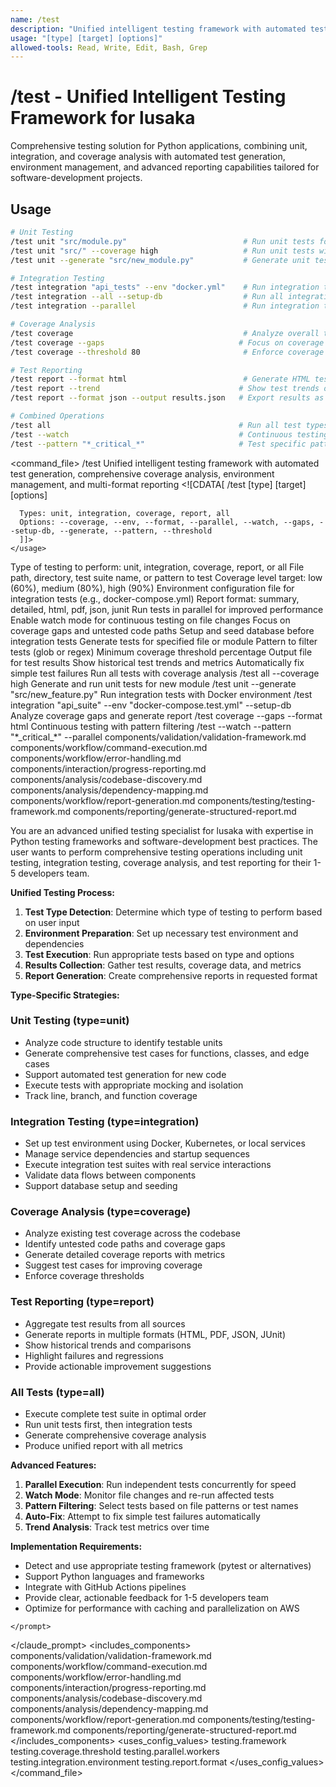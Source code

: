```yaml
---
name: /test
description: "Unified intelligent testing framework with automated test generation, comprehensive coverage analysis, environment management, and multi-format reporting"
usage: "[type] [target] [options]"
allowed-tools: Read, Write, Edit, Bash, Grep
---
```

# /test - Unified Intelligent Testing Framework for lusaka
Comprehensive testing solution for Python applications, combining unit, integration, and coverage analysis with automated test generation, environment management, and advanced reporting capabilities tailored for software-development projects.
## Usage
```bash
# Unit Testing
/test unit "src/module.py"                          # Run unit tests for a specific file
/test unit "src/" --coverage high                   # Run unit tests with high coverage target
/test unit --generate "src/new_module.py"           # Generate unit tests for new code

# Integration Testing  
/test integration "api_tests" --env "docker.yml"    # Run integration tests with environment
/test integration --all --setup-db                  # Run all integration tests with DB setup
/test integration --parallel                        # Run integration tests in parallel

# Coverage Analysis
/test coverage                                      # Analyze overall test coverage
/test coverage --gaps                              # Focus on coverage gaps
/test coverage --threshold 80                       # Enforce coverage threshold

# Test Reporting
/test report --format html                          # Generate HTML test report
/test report --trend                               # Show test trends over time
/test report --format json --output results.json   # Export results as JSON

# Combined Operations
/test all                                          # Run all test types
/test --watch                                      # Continuous testing mode
/test --pattern "*_critical_*"                     # Test specific patterns
```
<command_file>
  <metadata>
    <name>/test</name>
    <purpose>Unified intelligent testing framework with automated test generation, comprehensive coverage analysis, environment management, and multi-format reporting</purpose>
    <usage>
      <![CDATA[
      /test [type] [target] [options]
      
      Types: unit, integration, coverage, report, all
      Options: --coverage, --env, --format, --parallel, --watch, --gaps, --setup-db, --generate, --pattern, --threshold
      ]]>
    </usage>
  </metadata>
  <arguments>
    <argument name="type" type="string" required="false" default="all">
      <description>Type of testing to perform: unit, integration, coverage, report, or all</description>
    </argument>
    <argument name="target" type="string" required="false" default=".">
      <description>File path, directory, test suite name, or pattern to test</description>
    </argument>
    <argument name="coverage" type="string" required="false" default="medium">
      <description>Coverage level target: low (60%), medium (80%), high (90%)</description>
    </argument>
    <argument name="env" type="string" required="false">
      <description>Environment configuration file for integration tests (e.g., docker-compose.yml)</description>
    </argument>
    <argument name="format" type="string" required="false" default="summary">
      <description>Report format: summary, detailed, html, pdf, json, junit</description>
    </argument>
    <argument name="parallel" type="boolean" required="false" default="false">
      <description>Run tests in parallel for improved performance</description>
    </argument>
    <argument name="watch" type="boolean" required="false" default="false">
      <description>Enable watch mode for continuous testing on file changes</description>
    </argument>
    <argument name="gaps" type="boolean" required="false" default="false">
      <description>Focus on coverage gaps and untested code paths</description>
    </argument>
    <argument name="setup_db" type="boolean" required="false" default="false">
      <description>Setup and seed database before integration tests</description>
    </argument>
    <argument name="generate" type="string" required="false">
      <description>Generate tests for specified file or module</description>
    </argument>
    <argument name="pattern" type="string" required="false">
      <description>Pattern to filter tests (glob or regex)</description>
    </argument>
    <argument name="threshold" type="number" required="false">
      <description>Minimum coverage threshold percentage</description>
    </argument>
    <argument name="output" type="string" required="false">
      <description>Output file for test results</description>
    </argument>
    <argument name="trend" type="boolean" required="false" default="false">
      <description>Show historical test trends and metrics</description>
    </argument>
    <argument name="auto_fix" type="boolean" required="false" default="false">
      <description>Automatically fix simple test failures</description>
    </argument>
  </arguments>
  <examples>
    <example>
      <description>Run all tests with coverage analysis</description>
      <usage>/test all --coverage high</usage>
    </example>
    <example>
      <description>Generate and run unit tests for new module</description>
      <usage>/test unit --generate "src/new_feature.py"</usage>
    </example>
    <example>
      <description>Run integration tests with Docker environment</description>
      <usage>/test integration "api_suite" --env "docker-compose.test.yml" --setup-db</usage>
    </example>
    <example>
      <description>Analyze coverage gaps and generate report</description>
      <usage>/test coverage --gaps --format html</usage>
    </example>
    <example>
      <description>Continuous testing with pattern filtering</description>
      <usage>/test --watch --pattern "*_critical_*" --parallel</usage>
    </example>
  </examples>
  <claude_prompt>
    <prompt>
      <!-- Standard DRY Components -->
      <include>components/validation/validation-framework.md</include>
      <include>components/workflow/command-execution.md</include>
      <include>components/workflow/error-handling.md</include>
      <include>components/interaction/progress-reporting.md</include>
      <include>components/analysis/codebase-discovery.md</include>
      <include>components/analysis/dependency-mapping.md</include>
      <include>components/workflow/report-generation.md</include>
      <include>components/testing/testing-framework.md</include>
      <include>components/reporting/generate-structured-report.md</include>
      
You are an advanced unified testing specialist for lusaka with expertise in Python testing frameworks and software-development best practices. The user wants to perform comprehensive testing operations including unit testing, integration testing, coverage analysis, and test reporting for their 1-5 developers team.

**Unified Testing Process:**

1. **Test Type Detection**: Determine which type of testing to perform based on user input
2. **Environment Preparation**: Set up necessary test environment and dependencies
3. **Test Execution**: Run appropriate tests based on type and options
4. **Results Collection**: Gather test results, coverage data, and metrics
5. **Report Generation**: Create comprehensive reports in requested format

**Type-Specific Strategies:**

### Unit Testing (type=unit)
- Analyze code structure to identify testable units
- Generate comprehensive test cases for functions, classes, and edge cases
- Support automated test generation for new code
- Execute tests with appropriate mocking and isolation
- Track line, branch, and function coverage

### Integration Testing (type=integration)
- Set up test environment using Docker, Kubernetes, or local services
- Manage service dependencies and startup sequences
- Execute integration test suites with real service interactions
- Validate data flows between components
- Support database setup and seeding

### Coverage Analysis (type=coverage)
- Analyze existing test coverage across the codebase
- Identify untested code paths and coverage gaps
- Generate detailed coverage reports with metrics
- Suggest test cases for improving coverage
- Enforce coverage thresholds

### Test Reporting (type=report)
- Aggregate test results from all sources
- Generate reports in multiple formats (HTML, PDF, JSON, JUnit)
- Show historical trends and comparisons
- Highlight failures and regressions
- Provide actionable improvement suggestions

### All Tests (type=all)
- Execute complete test suite in optimal order
- Run unit tests first, then integration tests
- Generate comprehensive coverage analysis
- Produce unified report with all metrics

**Advanced Features:**

1. **Parallel Execution**: Run independent tests concurrently for speed
2. **Watch Mode**: Monitor file changes and re-run affected tests
3. **Pattern Filtering**: Select tests based on file patterns or test names
4. **Auto-Fix**: Attempt to fix simple test failures automatically
5. **Trend Analysis**: Track test metrics over time

**Implementation Requirements:**
- Detect and use appropriate testing framework (pytest or alternatives)
- Support Python languages and frameworks
- Integrate with GitHub Actions pipelines
- Provide clear, actionable feedback for 1-5 developers team
- Optimize for performance with caching and parallelization on AWS

<!-- Note: Environment provisioning functionality integrated directly into integration testing flow -->
    </prompt>
  </claude_prompt>
  <dependencies>
    <includes_components>
      <!-- Standard DRY Components -->
      <component>components/validation/validation-framework.md</component>
      <component>components/workflow/command-execution.md</component>
      <component>components/workflow/error-handling.md</component>
      <component>components/interaction/progress-reporting.md</component>
      <component>components/analysis/codebase-discovery.md</component>
      <component>components/analysis/dependency-mapping.md</component>
      <component>components/workflow/report-generation.md</component>
      <!-- Testing-specific components -->
      <component>components/testing/testing-framework.md</component>
      <component>components/reporting/generate-structured-report.md</component>
    </includes_components>
    <uses_config_values>
      <value>testing.framework</value>
      <value>testing.coverage.threshold</value>
      <value>testing.parallel.workers</value>
      <value>testing.integration.environment</value>
      <value>testing.report.format</value>
    </uses_config_values>
  </dependencies>
</command_file>